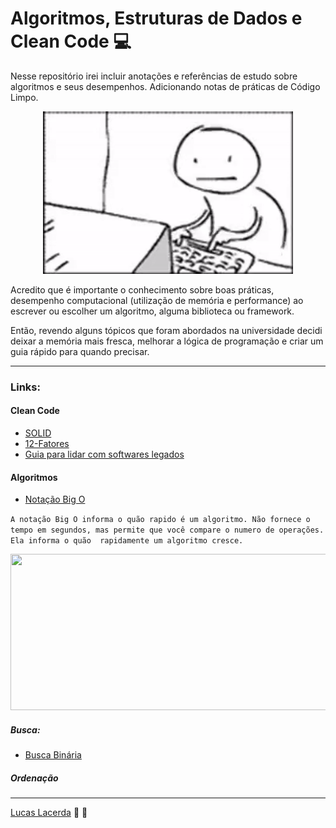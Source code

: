 # Algoritmos, Estruturas de Dados e Clean Code :computer:

Nesse repositório irei incluir anotações e referências de estudo sobre algoritmos e seus desempenhos. Adicionando notas de práticas de Código Limpo. 

<p align="center">
  <img width="400" height="260" src="img/git-write-code.gif">
</p>

Acredito que é importante o conhecimento sobre boas práticas, desempenho computacional (utilização de memória e performance) ao escrever ou escolher um algoritmo, alguma biblioteca ou framework. 
 
Então, revendo alguns tópicos que foram abordados na universidade decidi deixar a memória mais fresca, melhorar a lógica de programação e criar um guia rápido para quando precisar. 


___ 
### Links: 

#### <b>Clean Code</b>
- [SOLID](SOLID/)
- [12-Fatores](https://12factor.net/pt_br/)
- [Guia para lidar com softwares legados](https://blog.geekhunter.com.br/lidando-com-codigo-legado/)


#### <b>Algoritmos</b>
- [Notação Big O](https://pt.khanacademy.org/computing/computer-science/algorithms/asymptotic-notation/a/big-o-notation)  

``` A notação Big O informa o quão rapido é um algoritmo. Não fornece o tempo em segundos, mas permite que você compare o numero de operações. Ela informa o quão  rapidamente um algoritmo cresce. ```  

<p align="center">
  <img width="650" height="250px" src="img/grafico-big-o.png">
</p>  


##### Busca:
- [Busca Binária](Busca/Binaria)

##### Ordenação

___

[Lucas Lacerda](https://www.linkedin.com/in/lucaaslb/)  :beer: :pizza: